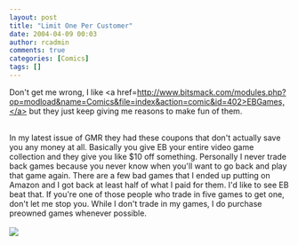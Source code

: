 ```yaml
---
layout: post
title: "Limit One Per Customer"
date: 2004-04-09 00:03
author: rcadmin
comments: true
categories: [Comics]
tags: []
---
```

Don't get me wrong, I like <a href=http://www.bitsmack.com/modules.php?op=modload&name=Comics&file=index&action=comic&id=402>EBGames,</a> but they just keep giving me reasons to make fun of them.
<br />

<br />
In my latest issue of GMR they had these coupons that don't actually save you any money at all. Basically you give EB your entire video game collection and they give you like $10 off something. Personally I never trade back games because you never know when you'll want to go back and play that game again. There are a few bad games that I ended up putting on Amazon and I got back at least half of what I paid for them. I'd like to see EB beat that. If you're one of those people who trade in five games to get one, don't let me stop you. While I don't trade in my games, I do purchase preowned games whenever possible.   <Br><br><!--more--><img src='http://dl.bitsmack.com/comics/20040409.png'   />
